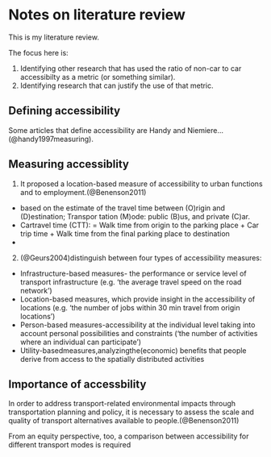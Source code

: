 # Notes on literature review

This is my literature review.

The focus here is:

1. Identifying other research that has used the ratio of non-car to car accessibilty as a metric (or something similar).
2. Identifying research that can justify the use of that metric.

## Defining accessibility

Some articles that define accessibility are Handy and Niemiere...(@handy1997measuring). 






## Measuring accessiblity

1. It proposed a location-based measure of accessibility to urban functions and to employment.(@Benenson2011)
* based on the estimate of the  travel time between (O)rigin and (D)estination; Transpor tation (M)ode: public (B)us, and private (C)ar.
*  Cartravel time (CTT):  = Walk time from origin to the parking place  + Car trip time + Walk time from the final parking place to destination
*
2. (@Geurs2004)distinguish between four types of accessibility  measures:
* Infrastructure-based measures- the performance or service level of transport infrastructure (e.g. ‘the average travel speed on the road
 network’)
* Location-based measures, which provide insight in the accessibility of locations  (e.g. ‘the number of jobs within 30 min travel from origin locations’)
* Person-based measures-accessibility at the individual level taking into account personal possibilities and constraints (‘the number of activities where an individual can participate’)
* Utility-basedmeasures,analyzingthe(economic) benefits that people derive from access to the spatially distributed activities


##


## Importance of accessbility
In order to address transport-related environmental impacts through transportation planning and policy, it is necessary to assess the scale and quality of transport alternatives available to people.(@Benenson2011)

From an equity perspective, too, a comparison between accessibility for different transport modes is required
